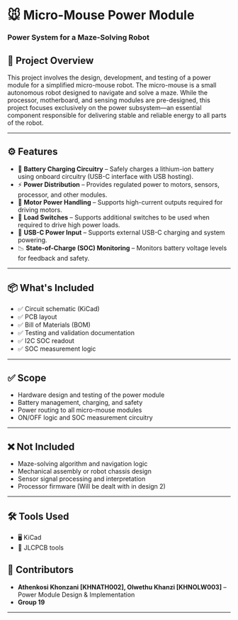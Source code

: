 # 🐭 Micro-Mouse Power Module  
### Power System for a Maze-Solving Robot

## 📌 Project Overview  
This project involves the design, development, and testing of a power module for a simplified micro-mouse robot. The micro-mouse is a small autonomous robot designed to navigate and solve a maze. While the processor, motherboard, and sensing modules are pre-designed, this project focuses exclusively on the power subsystem—an essential component responsible for delivering stable and reliable energy to all parts of the robot.

---

## ⚙️ Features  
- 🔋 **Battery Charging Circuitry** – Safely charges a lithium-ion battery using onboard circuitry (USB-C interface with USB hosting).  
- ⚡ **Power Distribution** – Provides regulated power to motors, sensors, processor, and other modules.  
- 🚗 **Motor Power Handling** – Supports high-current outputs required for driving motors.  
- 🧷 **Load Switches** – Supports additional switches to be used when required to drive high power loads.  
- 🔌 **USB-C Power Input** – Supports external USB-C charging and system powering.  
- 📉 **State-of-Charge (SOC) Monitoring** – Monitors battery voltage levels for feedback and safety. 

---

## 📦 What's Included  
- ✅ Circuit schematic (KiCad)  
- ✅ PCB layout  
- ✅ Bill of Materials (BOM)  
- ✅ Testing and validation documentation  
- ✅ I2C SOC readout
- ✅ SOC measurement logic

---

## ✅ Scope  
- Hardware design and testing of the power module  
- Battery management, charging, and safety  
- Power routing to all micro-mouse modules  
- ON/OFF logic and SOC measurement circuitry

---

## ❌ Not Included  
- Maze-solving algorithm and navigation logic  
- Mechanical assembly or robot chassis design  
- Sensor signal processing and interpretation  
- Processor firmware (Will be dealt with in design 2)

---

## 🛠️ Tools Used  
- 🖥️ KiCad
- 🔌 JLCPCB tools

## 👥 Contributors  
- **Athenkosi Khonzani [KHNATH002], Olwethu Khanzi [KHNOLW003]** – Power Module Design & Implementation  
- **Group 19**  

---

